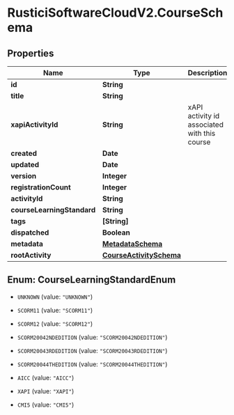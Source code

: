# RusticiSoftwareCloudV2.CourseSchema

## Properties
Name | Type | Description | Notes
------------ | ------------- | ------------- | -------------
**id** | **String** |  | [optional] 
**title** | **String** |  | [optional] 
**xapiActivityId** | **String** | xAPI activity id associated with this course | [optional] 
**created** | **Date** |  | [optional] 
**updated** | **Date** |  | [optional] 
**version** | **Integer** |  | [optional] 
**registrationCount** | **Integer** |  | [optional] 
**activityId** | **String** |  | [optional] 
**courseLearningStandard** | **String** |  | [optional] 
**tags** | **[String]** |  | [optional] 
**dispatched** | **Boolean** |  | [optional] 
**metadata** | [**MetadataSchema**](MetadataSchema.md) |  | [optional] 
**rootActivity** | [**CourseActivitySchema**](CourseActivitySchema.md) |  | [optional] 


<a name="CourseLearningStandardEnum"></a>
## Enum: CourseLearningStandardEnum


* `UNKNOWN` (value: `"UNKNOWN"`)

* `SCORM11` (value: `"SCORM11"`)

* `SCORM12` (value: `"SCORM12"`)

* `SCORM20042NDEDITION` (value: `"SCORM20042NDEDITION"`)

* `SCORM20043RDEDITION` (value: `"SCORM20043RDEDITION"`)

* `SCORM20044THEDITION` (value: `"SCORM20044THEDITION"`)

* `AICC` (value: `"AICC"`)

* `XAPI` (value: `"XAPI"`)

* `CMI5` (value: `"CMI5"`)




